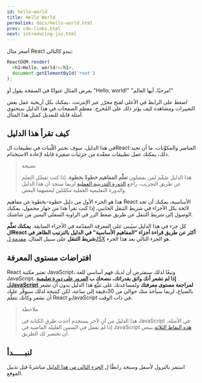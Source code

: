 ```yaml
---
id: hello-world
title: Hello World
permalink: docs/hello-world.html
prev: cdn-links.html
next: introducing-jsx.html
---
```


أصغر مثال React يبدو كالتالي:

```js
ReactDOM.render(
  <h1>Hello, world!</h1>,
  document.getElementById('root')
);
```

يعرض المثال عنوانًا في الصفحة يقول أو "Hello, world!"
"مرحبًا، أيها العالم!"

 [](codepen://hello-world)

اضغط على الرابط في الأعلى لفتح محرّر عبر الإنترنت،
،يمكنك بكل أريحية عمل بعض التغييرات
ومشاهدة كيف يؤثر ذلك على المُخرج.
معظم الصفحات في هذا الدليل ستحتوي أمثلة قابلة للتعديل كمثل هذا المثال.

## كيف تقرأ هذا الدليل
في هذا الدليل، سوف نختبر اللّبنات في تطبيقات الReact:العناصر والمكوِّنات. ما أن تجيد ذلك، يمكنك عمل تطبيقات معقّدة من جزئيات صغيرة قابلة لإعادة الاستخدام.

> نصيحة
>
>هذا الدليل صُمِّم لمن يفضلون **تعلّم المفاهيم خطوةً بخطوة**، إذا كنت تفضّل التعلم عن طريق التجريب، راجع
>[الدورة التدريبية العملية](/tutorial/tutorial.html)
>لربما ستجد أن هذا الدليل والدورة التعليمية العملية مكمّلين لبعضهما البعض.

هذا هو الجزء الأول من دليل خطوة-بخطوة عن مفاهيم React  الأساسية، يمكنك أن تجد لائحة بكل الأجزاء في شريط التنقل الجانبي، إذا كنت تقرأ هذا من جهاز محمول، يمكنك الوصول إلى شريط التنقل عن طريق ضغط الزر في الزاوية السفلى اليمين من شاشتك.

كل جزء في هذا الدليل سيُبنى على المعرفة المقدّمة في الأجزاء السابقة. **يمكنك تعلّم الReact أكثر عن طريق قراءة أجزاء "المفاهيم الأساسية" في الدليل بالترتيب الظاهر في شريط التنقل** على سبيل المثال،
 [مقدمة لJSX](/docs/introducing-jsx.html)
هو الجزء التالي بعد هذا الجزء.


## افتراضات مستوى المعرفة

React تعتبر مكتبة JavaScript، وتبعًا لذلك سنفترض أن لديك فهم أساسي للغة JavaScript، **إذا لم تشعر أنك واثق بقدراتك، ننصحك ب [المرور على دورة تعليمية لJavaScript](https://developer.mozilla.org/en-US/docs/Web/JavaScript/A_re-introduction_to_JavaScript) لمراجعة مستوى معرفتك**  ولمساعدتك على تتبُّع هذا الدليل بدون أن تشعر بالضياع، لربما سيأخذ منك حوالي من 30دقيقة إلى ساعة، لكن كنتيجة لذلك سيوفّر عليك أن تشعر وكأنك تتعلّم React وJavaScript في ذات الوقت.

>ملاحظة
>
>هذا الدليل من آنٍ لآخر يستخدم أحدث طرق الكتابة في JavaScript في الأمثلة، إذا لم تعمل في السنين القليلة الماضية في JavaScript
[هذه النقاط الثلاثة](https://gist.github.com/gaearon/683e676101005de0add59e8bb345340c) ينبغي أن تختصر لك الطريق.


## لنبـــــدأ

استمر بالنزول لأسفل وستجد رابطًا  ل [الجزء التالي من هذا الدليل](/docs/introducing-jsx.html) مباشرةً قبل تذييل الموقع.
